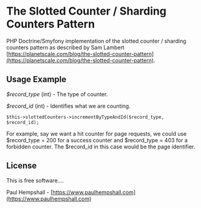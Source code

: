 # The Slotted Counter / Sharding Counters Pattern

PHP Doctrine/Smyfony implementation of the slotted counter / sharding counters pattern as described by Sam Lambert [https://planetscale.com/blog/the-slotted-counter-pattern](https://planetscale.com/blog/the-slotted-counter-pattern).

## Usage Example

*$record_type* (int) - The type of counter.

*$record_id* (int) - Identifies what we are counting.

``$this->slottedCounters->incrementByTypeAndId($record_type, $record_id);``

For example, say we want a hit counter for page requests, we could use $record_type = 200 for a success counter and $record_type = 403 for a forbidden counter. The $record_id in this case would be the page identifier.

## License

This is free software....

Paul Hempshall - [https://www.paulhempshall.com](https://www.paulhempshall.com)
